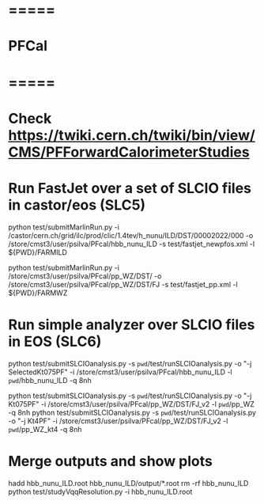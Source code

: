 # =====
# PFCal
# =====
#
# Check https://twiki.cern.ch/twiki/bin/view/CMS/PFForwardCalorimeterStudies
#

# Run FastJet over a set of SLCIO files in castor/eos (SLC5)

python test/submitMarlinRun.py -i /castor/cern.ch/grid/ilc/prod/clic/1.4tev/h_nunu/ILD/DST/00002022/000 -o /store/cmst3/user/psilva/PFcal/hbb_nunu_ILD -s test/fastjet_newpfos.xml -l ${PWD}/FARMILD

python test/submitMarlinRun.py -i /store/cmst3/user/psilva/PFcal/pp_WZ/DST/  -o /store/cmst3/user/psilva/PFcal/pp_WZ/DST/FJ -s test/fastjet_pp.xml -l ${PWD}/FARMWZ

# Run simple analyzer over SLCIO files in EOS (SLC6)

python test/submitSLCIOanalysis.py -s `pwd`/test/runSLCIOanalysis.py -o "-j SelectedKt075PF" -i /store/cmst3/user/psilva/PFcal/hbb_nunu_ILD -l `pwd`/hbb_nunu_ILD -q 8nh

python test/submitSLCIOanalysis.py -s `pwd`/test/runSLCIOanalysis.py -o "-j Kt075PF" -i /store/cmst3/user/psilva/PFcal/pp_WZ/DST/FJ_v2 -l `pwd`/pp_WZ -q 8nh
python test/submitSLCIOanalysis.py -s `pwd`/test/runSLCIOanalysis.py -o "-j Kt4PF"   -i /store/cmst3/user/psilva/PFcal/pp_WZ/DST/FJ_v2 -l `pwd`/pp_WZ_kt4 -q 8nh

# Merge outputs and show plots

hadd hbb_nunu_ILD.root hbb_nunu_ILD/output/*.root
rm -rf hbb_nunu_ILD
python test/studyVqqResolution.py -i hbb_nunu_ILD.root